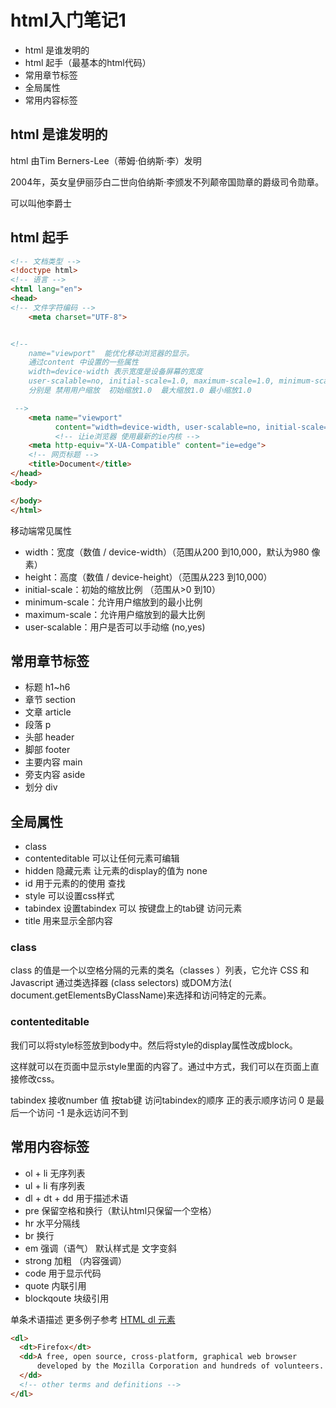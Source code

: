 # html入门笔记1

* html 是谁发明的
* html 起手（最基本的html代码）
* 常用章节标签
* 全局属性
* 常用内容标签


## html 是谁发明的
html 由Tim Berners-Lee（蒂姆·伯纳斯·李）发明 

2004年，英女皇伊丽莎白二世向伯纳斯·李颁发不列颠帝国勋章的爵级司令勋章。

可以叫他李爵士

## html 起手
```html
<!-- 文档类型 -->
<!doctype html>
<!-- 语言 -->
<html lang="en">
<head>
<!-- 文件字符编码 -->
    <meta charset="UTF-8">


<!--
    name="viewport"  能优化移动浏览器的显示。 
    通过content 中设置的一些属性
    width=device-width 表示宽度是设备屏幕的宽度    
    user-scalable=no, initial-scale=1.0, maximum-scale=1.0, minimum-scale=1.0"
    分别是 禁用用户缩放  初始缩放1.0  最大缩放1.0 最小缩放1.0

 -->
    <meta name="viewport" 
          content="width=device-width, user-scalable=no, initial-scale=1.0, maximum-scale=1.0, minimum-scale=1.0">
          <!-- 让ie浏览器 使用最新的ie内核 -->
    <meta http-equiv="X-UA-Compatible" content="ie=edge">
    <!-- 网页标题 -->
    <title>Document</title>
</head>
<body>

</body>
</html>

```


移动端常见属性
* width：宽度（数值 / device-width）（范围从200 到10,000，默认为980 像素）
* height：高度（数值 / device-height）（范围从223 到10,000）
* initial-scale：初始的缩放比例 （范围从>0 到10）
* minimum-scale：允许用户缩放到的最小比例
* maximum-scale：允许用户缩放到的最大比例
* user-scalable：用户是否可以手动缩 (no,yes)

## 常用章节标签

* 标题 h1~h6
* 章节 section
* 文章 article
* 段落 p
* 头部 header
* 脚部 footer
* 主要内容 main
* 旁支内容 aside
* 划分 div

## 全局属性
* class 
* contenteditable  可以让任何元素可编辑
* hidden  隐藏元素 让元素的display的值为 none 
* id   用于元素的的使用 查找 
* style 可以设置css样式
* tabindex 设置tabindex 可以 按键盘上的tab键  访问元素 
* title  用来显示全部内容 
  
### class
class 的值是一个以空格分隔的元素的类名（classes ）列表，它允许 CSS 和 Javascript 通过类选择器 (class selectors) 或DOM方法( document.getElementsByClassName)来选择和访问特定的元素。

### contenteditable
我们可以将style标签放到body中。然后将style的display属性改成block。

这样就可以在页面中显示style里面的内容了。通过中方式，我们可以在页面上直接修改css。


tabindex 接收number 值
按tab键 访问tabindex的顺序
正的表示顺序访问 
0 是最后一个访问
-1 是永远访问不到 


## 常用内容标签

* ol + li 无序列表
* ul + li 有序列表
* dl + dt + dd 用于描述术语
* pre 保留空格和换行（默认html只保留一个空格）
* hr 水平分隔线
* br 换行
* em 强调（语气） 默认样式是 文字变斜
* strong 加粗 （内容强调）
* code 用于显示代码 
* quote 内联引用
* blockqoute 块级引用

单条术语描述 更多例子参考 [HTML dl 元素](https://developer.mozilla.org/zh-cn/docs/web/html/element/dl)
```html
<dl>
  <dt>Firefox</dt>
  <dd>A free, open source, cross-platform, graphical web browser
      developed by the Mozilla Corporation and hundreds of volunteers.
  </dd>
  <!-- other terms and definitions -->
</dl>
```
